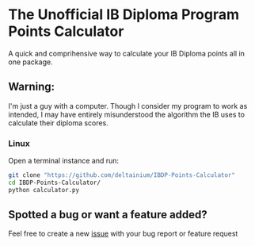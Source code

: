 # **The Unofficial IB Diploma Program Points Calculator**

A quick and comprihensive way to calculate your IB Diploma points all in one package.

## **Warning**:
I'm just a guy with a computer. Though I consider my program to work as intended, I may have entirely misunderstood the algorithm the IB uses to calculate their diploma scores.
### Linux
Open a terminal instance and run:
```zsh
git clone "https://github.com/deltainium/IBDP-Points-Calculator"
cd IBDP-Points-Calculator/
python calculator.py
```
## **Spotted a bug or want a feature added?**
Feel free to create a new [issue](https://github.com/deltainium/IBDP-Points-Calculator/issues) with your bug report or feature request
